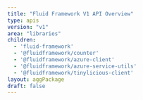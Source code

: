 ```yaml
---
title: "Fluid Framework V1 API Overview"
type: apis
version: "v1"
area: "libraries"
children:
  - 'fluid-framework'
  - '@fluidframework/counter'
  - '@fluidframework/azure-client'
  - '@fluidframework/azure-service-utils'
  - '@fluidframework/tinylicious-client'
layout: aggPackage
draft: false
---
```

